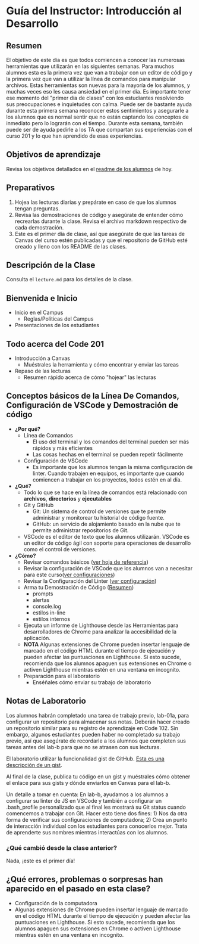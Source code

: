 ﻿# Guía del Instructor: Introducción al Desarrollo

## Resumen

El objetivo de este día es que todos comiencen a conocer las numerosas herramientas que utilizarán en las siguientes semanas. Para muchos alumnos esta es la primera vez que van a trabajar con un editor de código y la primera vez que van a utilizar la línea de comandos para manipular archivos. Estas herramientas son nuevas para la mayoría de los alumnos, y muchas veces eso les causa ansiedad en el primer día. Es importante tener ese momento del "primer día de clases" con los estudiantes resolviendo sus preocupaciones e inquietudes con calma. Puede ser de bastante ayuda durante esta primera semana reconocer estos sentimientos y asegurarle a los alumnos que es normal sentir que no están captando los conceptos de inmediato pero lo lograrán con el tiempo. Durante esta semana, también puede ser de ayuda pedirle a los TA que compartan sus experiencias con el curso 201 y lo que han aprendido de esas experiencias.

## Objetivos de aprendizaje

Revisa los objetivos detallados en el [readme de los alumnos](../README.md) de hoy.

## Preparativos

1. Hojea las lecturas diarias y prepárate en caso de que los alumnos tengan preguntas. 
1. Revisa las demostraciones de código y asegúrate de entender cómo recrearlas durante la clase. Revisa el archivo markdown respectivo de cada demostración.
1. Este es el primer día de clase, así que asegúrate de que las tareas de Canvas del curso estén publicadas y que el repositorio de GitHub esté creado y lleno con los README de las clases.

## Descripción de la Clase
<!-- NOTA PARA EL INSTRUCTOR: Si haces algún cambio en la clase, haz los cambios correspondientes en el LECTURE.md -->

Consulta el `lecture.md` para los detalles de la clase.

## Bienvenida e Inicio

- Inicio en el Campus
  - Reglas/Políticas del Campus
- Presentaciones de los estudiantes

## Todo acerca del Code 201

- Introducción a Canvas
  - Muéstrales la herramienta y cómo encontrar y enviar las tareas
- Repaso de las lecturas
  - Resumen rápido acerca de cómo "hojear" las lecturas

## Conceptos básicos de la Línea De Comandos, Configuración de VSCode y Demostración de código

- **¿Por qué?**
  - Línea de Comandos
    - El uso del terminal y los comandos del terminal pueden ser más rápidos y más eficientes
    - Las cosas hechas en el terminal se pueden repetir fácilmente
  - Configuración de VSCode
    - Es importante que los alumnos tengan la misma configuración de linter. Cuando trabajen en equipos, es importante que cuando comiencen a trabajar en los proyectos, todos estén en al día.
- **¿Qué?**
  - Todo lo que se hace en la línea de comandos está relacionado con **archivos**, **directorios** y **ejecutables**
  - Git y GitHub
    - Git: Un sistema de control de versiones que te permite administrar y monitorear tu historial de código fuente.
    - GitHub: un servicio de alojamiento basado en la nube que te permite administrar repositorios de Git.
  - VSCode es el editor de texto que los alumnos utilizarán. VSCode es un editor de código ágil con soporte para operaciones de desarrollo como el control de versiones.
- **¿Cómo?**
  - Revisar comandos básicos ([ver hoja de referencia](LECTURE-EXAMPLE.md#conceptos-básicos-de-la-línea-de-comandos))
  - Revisar la configuración de VSCode que los alumnos van a necesitar para este curso([ver configuraciones](LECTURE-EXAMPLE.md#configurar-vs-code))
  - Revisar la Configuración del Linter ([ver configuración](LECTURE-EXAMPLE.md#configura-tu-linter))
  - Arma tu Demostración de Código ([Resumen](DEMO.md))
    - prompts
    - alertas
    - console.log
    - estilos in-line
    - estilos internos
  - Ejecuta un informe de Lighthouse desde las Herramientas para desarrolladores de Chrome para analizar la accesibilidad de la aplicación.
  - **NOTA** Algunas extensiones de Chrome pueden insertar lenguaje de marcado en el código HTML durante el tiempo de ejecución y pueden afectar las puntuaciones en Lighthouse. Si esto sucede, recomienda que los alumnos apaguen sus extensiones en Chrome o activen Lighthouse mientras estén en una ventana en incognito.
  - Preparación para el laboratorio
    - Enséñales cómo enviar su trabajo de laboratorio

## Notas de Laboratorio

Los alumnos habrán completado una tarea de trabajo previo, lab-01a, para configurar un repositorio para almacenar sus notas. Deberán hacer creado un repositorio similar para su registro de aprendizaje en Code 102. Sin embargo, algunos estudiantes pueden haber no completado su trabajo previo, así que asegúrate de recordarle a los alumnos que completen sus tareas antes del lab-b para que no se atrasen con sus lecturas.

El laboratorio utilizar la funcionalidad gist de GitHub. [Esta es una descripción de un gist](https://docs.github.com/es/get-started/writing-on-github/editing-and-sharing-content-with-gists/creating-gists).

Al final de la clase, publica tu código en un gist y muéstrales cómo obtener el enlace para sus gists y dónde enviarlos en Canvas para el lab-b.

Un detalle a tomar en cuenta: En lab-b, ayudamos a los alumnos a configurar su linter de JS en VSCode y también a configurar un .bash_profile personalizado que al final les mostrará su Git status cuando comencemos a trabajar con Git. Hacer esto tiene dos fines: 1) Nos da otra forma de verificar sus configuraciones de computadora; 2) Crea un punto de interacción individual con los estudiantes para conocerlos mejor. Trata de aprenderte sus nombres mientras interactúas con los alumnos.

### ¿Qué cambió desde la clase anterior?

Nada, ¡este es el primer día!

## ¿Qué errores, problemas o sorpresas han aparecido en el pasado en esta clase?

- Configuración de la computadora
- Algunas extensiones de Chrome pueden insertar lenguaje de marcado en el código HTML durante el tiempo de ejecución y pueden afectar las puntuaciones en Lighthouse. Si esto sucede, recomienda que los alumnos apaguen sus extensiones en Chrome o activen Lighthouse mientras estén en una ventana en incognito.
